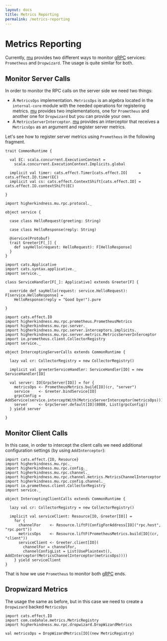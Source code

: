 ```yaml
---
layout: docs
title: Metrics Reporting
permalink: /metrics-reporting
---
```


# Metrics Reporting

Currently, [mu] provides two different ways to monitor [gRPC] services: `Prometheus` and `Dropwizard`. The usage is quite similar for both.

## Monitor Server Calls

In order to monitor the RPC calls on the server side we need two things:

* A `MetricsOps` implementation. `MetricsOps` is an algebra located in the `internal-core` module with the needed operations for registering metrics. [mu] provides two implementations, one for `Prometheus` and another one for `Dropwizard` but you can provide your own.
* A `MetricsServerInterceptor`. [mu] provides an interceptor that receives a `MetricsOps` as an argument and register server metrics.

Let's see how to register server metrics using `Prometheus` in the following fragment.

```tut:invisible
trait CommonRuntime {

  val EC: scala.concurrent.ExecutionContext =
    scala.concurrent.ExecutionContext.Implicits.global

  implicit val timer: cats.effect.Timer[cats.effect.IO]     = cats.effect.IO.timer(EC)
  implicit val cs: cats.effect.ContextShift[cats.effect.IO] = cats.effect.IO.contextShift(EC)

}
```

```tut:invisible
import higherkindness.mu.rpc.protocol._

object service {

  case class HelloRequest(greeting: String)

  case class HelloResponse(reply: String)

  @service(Protobuf)
  trait Greeter[F[_]] {
    def sayHello(request: HelloRequest): F[HelloResponse]
  }
}
```

```tut:invisible
import cats.Applicative
import cats.syntax.applicative._
import service._

class ServiceHandler[F[_]: Applicative] extends Greeter[F] {

  override def sayHello(request: service.HelloRequest): F[service.HelloResponse] =
    HelloResponse(reply = "Good bye!").pure

}
```

```tut:silent
import cats.effect.IO
import higherkindness.mu.rpc.prometheus.PrometheusMetrics
import higherkindness.mu.rpc.server._
import higherkindness.mu.rpc.server.interceptors.implicits._
import higherkindness.mu.rpc.server.metrics.MetricsServerInterceptor
import io.prometheus.client.CollectorRegistry
import service._

object InterceptingServerCalls extends CommonRuntime {

  lazy val cr: CollectorRegistry = new CollectorRegistry()

  implicit val greeterServiceHandler: ServiceHandler[IO] = new ServiceHandler[IO]
  
  val server: IO[GrpcServer[IO]] = for {
    metricsOps <- PrometheusMetrics.build[IO](cr, "server")
    service    <- Greeter.bindService[IO]
    grpcConfig = AddService(service.interceptWith(MetricsServerInterceptor(metricsOps)))
    server     <- GrpcServer.default[IO](8080, List(grpcConfig))
  } yield server

}
```

## Monitor Client Calls

In this case, in order to intercept the client calls we need additional configuration settings (by using `AddInterceptor`):

```tut:silent
import cats.effect.{IO, Resource}
import higherkindness.mu.rpc._
import higherkindness.mu.rpc.config._
import higherkindness.mu.rpc.channel._
import higherkindness.mu.rpc.channel.metrics.MetricsChannelInterceptor
import higherkindness.mu.rpc.config.channel._
import io.prometheus.client.CollectorRegistry
import service._

object InterceptingClientCalls extends CommonRuntime {

  lazy val cr: CollectorRegistry = new CollectorRegistry()

  implicit val serviceClient: Resource[IO, Greeter[IO]] = 
    for {
      channelFor    <- Resource.liftF(ConfigForAddress[IO]("rpc.host", "rpc.port"))
      metricsOps    <- Resource.liftF(PrometheusMetrics.build[IO](cr, "client"))
      serviceClient <- Greeter.client[IO](
        channelFor = channelFor, 
        channelConfigList = List(UsePlaintext(), AddInterceptor(MetricsChannelInterceptor(metricsOps))))
    } yield serviceClient
}
```

That is how we use `Prometheus` to monitor both [gRPC] ends.

## Dropwizard Metrics

The usage the same as before, but in this case we need to create a `Dropwizard` backed `MetricsOps` 

```tut:silent
import cats.effect.IO
import com.codahale.metrics.MetricRegistry
import higherkindness.mu.rpc.dropwizard.DropWizardMetrics

val metricsOps = DropWizardMetrics[IO](new MetricRegistry)
```

[RPC]: https://en.wikipedia.org/wiki/Remote_procedure_call
[HTTP/2]: https://http2.github.io/
[gRPC]: https://grpc.io/
[mu]: https://github.com/higherkindness/mu
[Java gRPC]: https://github.com/grpc/grpc-java
[JSON]: https://en.wikipedia.org/wiki/JSON
[gRPC guide]: https://grpc.io/docs/guides/
[PBDirect]: https://github.com/47deg/pbdirect
[scalamacros]: https://github.com/scalamacros/paradise
[Monix]: https://monix.io/
[cats-effect]: https://github.com/typelevel/cats-effect
[Metrifier]: https://github.com/47deg/metrifier

